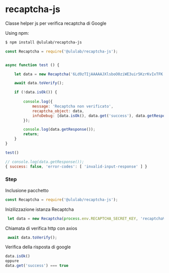 # recaptcha-js
Classe helper js per verifica recaptcha di Google

Using npm:
```bash
$ npm install @ululab/recaptcha-js
```

```js
const Recaptcha = require('@ululab/recaptcha-js');


async function test () {

    let data = new Recaptcha('6Ld9zTIjAAAAAJXlsboO0ziWE3uir5KzrKvIxTFK', 'recaptchaValue');

    await data.toVerify();

    if (!data.isOk()) {
    
        console.log({
            message: 'Recaptcha non verificato',
            recaptcha_object: data,
            infoDebug: [data.isOk(), data.get('success'), data.getResponse()]
        });

        console.log(data.getResponse());
        return;
    }
}

test()

```

```js
// console.log(data.getResponse());
{ success: false, 'error-codes': [ 'invalid-input-response' ] }
```
### Step

Inclusione pacchetto
```js
const Recaptcha = require('@ululab/recaptcha-js');
```

Inizilizzazione istanza Recaptcha
```js
 let data = new Recaptcha(process.env.RECAPTCHA_SECRET_KEY, 'recaptchaValue');
```

Chiamata di verifica http con axios
```js
 await data.toVerify();
```

Verifica della risposta di google
```js
data.isOk()
oppure
data.get('success') === true
```

